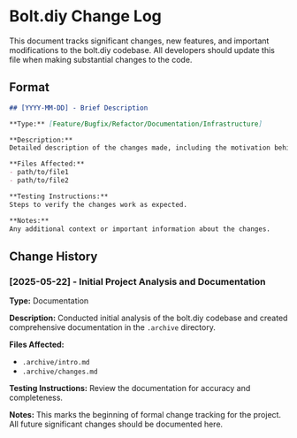 # Bolt.diy Change Log

This document tracks significant changes, new features, and important modifications to the bolt.diy codebase. All developers should update this file when making substantial changes to the code.

## Format

```markdown
## [YYYY-MM-DD] - Brief Description

**Type:** [Feature/Bugfix/Refactor/Documentation/Infrastructure]

**Description:** 
Detailed description of the changes made, including the motivation behind them.

**Files Affected:**
- path/to/file1
- path/to/file2

**Testing Instructions:**
Steps to verify the changes work as expected.

**Notes:**
Any additional context or important information about the changes.
```

## Change History

### [2025-05-22] - Initial Project Analysis and Documentation

**Type:** Documentation

**Description:**
Conducted initial analysis of the bolt.diy codebase and created comprehensive documentation in the `.archive` directory.

**Files Affected:**
- `.archive/intro.md`
- `.archive/changes.md`

**Testing Instructions:**
Review the documentation for accuracy and completeness.

**Notes:**
This marks the beginning of formal change tracking for the project. All future significant changes should be documented here.
